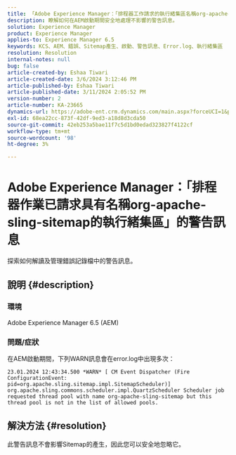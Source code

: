 ```yaml
---
title: 「Adobe Experience Manager：「排程器工作請求的執行緒集區名稱org-apache-sling-sitemap」的警告訊息
description: 瞭解如何在AEM啟動期間安全地處理不影響的警告訊息。
solution: Experience Manager
product: Experience Manager
applies-to: Experience Manager 6.5
keywords: KCS、AEM、錯誤、Sitemap產生、啟動、警告訊息、Error.log、執行緒集區
resolution: Resolution
internal-notes: null
bug: false
article-created-by: Eshaa Tiwari
article-created-date: 3/6/2024 3:12:46 PM
article-published-by: Eshaa Tiwari
article-published-date: 3/11/2024 2:05:52 PM
version-number: 2
article-number: KA-23665
dynamics-url: https://adobe-ent.crm.dynamics.com/main.aspx?forceUCI=1&pagetype=entityrecord&etn=knowledgearticle&id=ce4145f6-cbdb-ee11-904d-6045bd006b4b
exl-id: 68ea22cc-873f-42df-9ed3-a18d8d3cda50
source-git-commit: 42eb253a5bae11f7c5d1bd0edad323827f4122cf
workflow-type: tm+mt
source-wordcount: '98'
ht-degree: 3%

---
```


# Adobe Experience Manager：「排程器作業已請求具有名稱org-apache-sling-sitemap的執行緒集區」的警告訊息


探索如何解讀及管理錯誤記錄檔中的警告訊息。

## 說明 {#description}


### <b>環境</b>

Adobe Experience Manager 6.5 (AEM)

### 問題/症狀

在AEM啟動期間，下列WARN訊息會在error.log中出現多次：


```
23.01.2024 12:43:34.500 *WARN* [ CM Event Dispatcher (Fire ConfigurationEvent: pid=org.apache.sling.sitemap.impl.SitemapScheduler)]  org.apache.sling.commons.scheduler.impl.QuartzScheduler Scheduler job requested thread pool with name org-apache-sling-sitemap but this thread pool is not in the list of allowed pools.
```





## 解決方法 {#resolution}


此警告訊息不會影響Sitemap的產生，因此您可以安全地忽略它。
